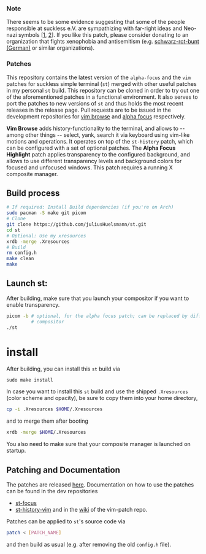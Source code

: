 ### Note
There seems to be some evidence suggesting that some of the people responsible at suckless e.V. are sympathizing with far-right ideas and Neo-nazi symbols [[1](https://twitter.com/pid_eins/status/1113738769289625602?lang=en), [2](https://chaos.social/@raichoo/101880564196043164)]. If you like this patch, please consider donating to an organization that fights xenophobia and antisemitism (e.g. [schwarz-rot-bunt (German)](https://schwarz-rot-bunt.de/ziele/) or similar organizations).

### Patches
This repository contains the latest version of the `alpha-focus` and the `vim`
patches for suckless simple terminal (`st`) merged with other useful patches 
in my personal `st` build.
This repository can be cloned in order to try out one of the aforementioned
patches in a functional environment. It also serves to port the patches to
new versions of `st` and thus holds the most recent releases in the release
page. Pull requests are to be issued in the development repositories for 
[vim browse](https://github.com/juliusHuelsmann/st-history-vim) and
[alpha focus](https://github.com/juliusHuelsmann/st-focus) respectively.

**Vim Browse** adds history-functionality to the terminal, and allows to -- among
other things -- select, yank, search it via keyboard using vim-like motions and
operations. It operates on top of the `st-history` patch, which can be
configured with a set of optional patches.
The **Alpha Focus Highlight** patch applies transparency to the configured 
background, and allows to use different transparency levels and background 
colors for focused and unfocused windows. 
This patch requires a running X composite manager.

## Build process

```bash
# If required: Install Build dependencies (if you're on Arch)
sudo pacman -S make git picom
# Clone
git clone https://github.com/juliusHuelsmann/st.git
cd st
# Optional: Use my xresources 
xrdb -merge .Xresources
# Build
rm config.h
make clean
make
```

## Launch st:
After building, make sure that you launch your compositor if you want to enable
transparency.
```bash
picom -b # optional, for the alpha focus patch; can be replaced by different
         # compositor
./st
```

# install
After building, you can install this `st` build via
```
sudo make install
```

In case you want to install this `st` build and use the shipped `.Xresources` 
(color scheme and opacity), be sure to copy  them into your home directory,
```bash
cp -i .Xresources $HOME/.Xresources
```
and to merge them after booting
```bash
xrdb -merge $HOME/.Xresources
```

You also need to make sure that your composite manager is launched on startup.

## Patching and Documentation
The patches are released [here](https://github.com/juliusHuelsmann/st/releases).
Documentation on how to use the patches can be found in the dev repositories
-  [st-focus](https://github.com/juliusHuelsmann/st-focus)
-  [st-history-vim](https://github.com/juliusHuelsmann/st-history-vim)
and in the [wiki](https://github.com/juliusHuelsmann/st-history-vim/wiki/Vim-browse-manual) of the vim-patch repo.

Patches can be applied to `st`'s source code via
```bash
patch < [PATCH_NAME]
```
and then build as usual (e.g. after removing the old `config.h` file).

